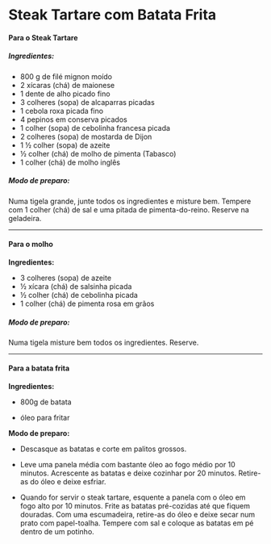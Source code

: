 # Steak Tartare com Batata Frita



#### **Para o Steak Tartare**

##### Ingredientes:

- 800 g de filé mignon moído
- 2 xícaras (chá) de maionese
- 1 dente de alho picado fino
- 3 colheres (sopa) de alcaparras picadas
- 1 cebola roxa picada fino
- 4 pepinos em conserva picados
- 1 colher (sopa) de cebolinha francesa picada
- 2 colheres (sopa) de mostarda de Dijon
- 1 ½ colher (sopa) de azeite
- ½ colher (chá) de molho de pimenta (Tabasco)
- 1 colher (chá) de molho inglês

##### Modo de preparo:

Numa tigela grande, junte todos os ingredientes e misture bem. Tempere com 1 colher (chá) de sal e uma pitada de pimenta-do-reino. Reserve na geladeira.

____

#### **Para o molho**

**Ingredientes:**

- 3 colheres (sopa) de azeite
- ½ xícara (chá) de salsinha picada
- ½ colher (chá) de cebolinha picada
- 1 colher (chá) de pimenta rosa em grãos

##### Modo de preparo:

Numa tigela misture bem todos os ingredientes. Reserve.

____

#### **Para a batata frita**

**Ingredientes:**

- 800g de batata

- óleo para fritar

**Modo de preparo:**

- Descasque as batatas e corte em palitos grossos.

- Leve uma panela média com bastante óleo ao fogo médio por 10 minutos. Acrescente as batatas e deixe cozinhar por 20 minutos. Retire-as do óleo e deixe esfriar.

- Quando for servir o steak tartare, esquente a panela com o óleo em fogo alto por 10 minutos. Frite as batatas pré-cozidas até que fiquem douradas. Com uma escumadeira, retire-as do óleo e deixe secar num prato com papel-toalha. Tempere com sal e coloque as batatas em pé dentro de um potinho.